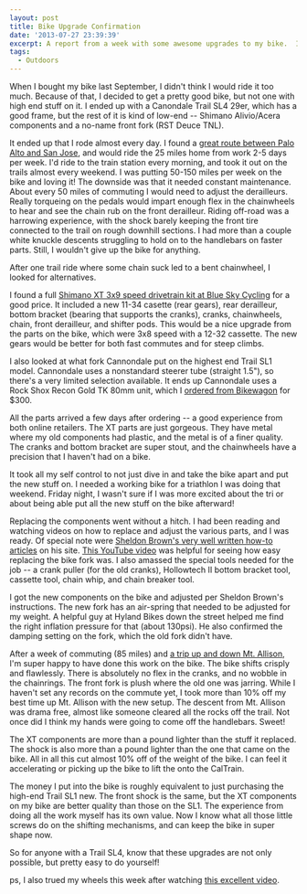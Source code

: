 ```yaml
---
layout: post
title: Bike Upgrade Confirmation
date: '2013-07-27 23:39:39'
excerpt: A report from a week with some awesome upgrades to my bike.  I learned a lot about bikes, adjustments, and found some great resources in doing this project.
tags:
  - Outdoors
---
```


When I bought my bike last September, I didn't think I would ride it too much. Because of that, I decided to get a pretty good bike, but not one with high end stuff on it. I ended up with a Canondale Trail SL4 29er, which has a good frame, but the rest of it is kind of low-end -- Shimano Alivio/Acera components and a no-name front fork (RST Deuce TNL).

It ended up that I rode almost every day. I found a [great route between Palo Alto and San Jose](https://app.strava.com/activities/69337629), and would ride the 25 miles home from work 2-5 days per week. I'd ride to the train station every morning, and took it out on the trails almost every weekend. I was putting 50-150 miles per week on the bike and loving it! The downside was that it needed constant maintenance. About every 50 miles of commuting I would need to adjust the derailleurs. Really torqueing on the pedals would impart enough flex in the chainwheels to hear and see the chain rub on the front derailleur. Riding off-road was a harrowing experience, with the shock barely keeping the front tire connected to the trail on rough downhill sections. I had more than a couple white knuckle descents struggling to hold on to the handlebars on faster parts. Still, I wouldn't give up the bike for anything.

After one trail ride where some chain suck led to a bent chainwheel, I looked for alternatives.

I found a full [Shimano XT 3x9 speed drivetrain kit at Blue Sky Cycling](https://www.blueskycycling.com/product/5440/67/Shimano_XT_M770_Kit_9_Speed.htm) for a good price. It included a new 11-34 casette (rear gears), rear derailleur, bottom bracket (bearing that supports the cranks), cranks, chainwheels, chain, front derailleur, and shifter pods. This would be a nice upgrade from the parts on the bike, which were 3x8 speed with a 12-32 cassette. The new gears would be better for both fast commutes and for steep climbs.

I also looked at what fork Cannondale put on the highest end Trail SL1 model. Cannondale uses a nonstandard steerer tube (straight 1.5"), so there's a very limited selection available. It ends up Cannondale uses a Rock Shox Recon Gold TK 80mm unit, which I [ordered from Bikewagon](https://www.bikewagon.com/rock-shox-recon-gold-tk-120mm-29er-fork-solo-air-1-5in-black) for $300.

All the parts arrived a few days after ordering -- a good experience from both online retailers. The XT parts are just gorgeous. They have metal where my old components had plastic, and the metal is of a finer quality. The cranks and bottom bracket are super stout, and the chainwheels have a precision that I haven't had on a bike.

It took all my self control to not just dive in and take the bike apart and put the new stuff on. I needed a working bike for a triathlon I was doing that weekend. Friday night, I wasn't sure if I was more excited about the tri or about being able put all the new stuff on the bike afterward!

Replacing the components went without a hitch. I had been reading and watching videos on how to replace and adjust the various parts, and I was ready. Of special note were [Sheldon Brown's very well written how-to articles](https://sheldonbrown.com/) on his site. [This YouTube video](https://www.youtube.com/watch?v=L86lBd4KwsM) was helpful for seeing how easy replacing the bike fork was. I also amassed the special tools needed for the job -- a crank puller (for the old cranks), Hollowtech II bottom bracket tool, cassette tool, chain whip, and chain breaker tool.

I got the new components on the bike and adjusted per Sheldon Brown's instructions. The new fork has an air-spring that needed to be adjusted for my weight. A helpful guy at Hyland Bikes down the street helped me find the right inflation pressure for that (about 130psi). He also confirmed the damping setting on the fork, which the old fork didn't have.

After a week of commuting (85 miles) and [a trip up and down Mt. Allison](https://app.strava.com/activities/70196641), I'm super happy to have done this work on the bike. The bike shifts crisply and flawlessly. There is absolutely no flex in the cranks, and no wobble in the chainrings. The front fork is plush where the old one was jarring. While I haven't set any records on the commute yet, I took more than 10% off my best time up Mt. Allison with the new setup. The descent from Mt. Allison was drama free, almost like someone cleared all the rocks off the trail. Not once did I think my hands were going to come off the handlebars. Sweet!

The XT components are more than a pound lighter than the stuff it replaced. The shock is also more than a pound lighter than the one that came on the bike. All in all this cut almost 10% off of the weight of the bike. I can feel it accelerating or picking up the bike to lift the onto the CalTrain.

The money I put into the bike is roughly equivalent to just purchasing the high-end Trail SL1 new. The front shock is the same, but the XT components on my bike are better quality than those on the SL1. The experience from doing all the work myself has its own value. Now I know what all those little screws do on the shifting mechanisms, and can keep the bike in super shape now.

So for anyone with a Trail SL4, know that these upgrades are not only possible, but pretty easy to do yourself!

ps, I also trued my wheels this week after watching [this excellent video](https://www.youtube.com/watch?v=bcZ1jjB_AdQ).
